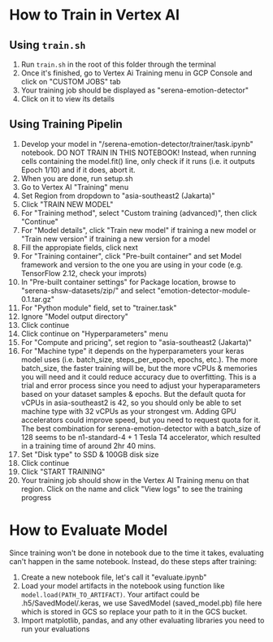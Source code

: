 # How to Train in Vertex AI

## Using `train.sh`

1. Run `train.sh` in the root of this folder through the terminal
2. Once it's finished, go to Vertex Ai Training menu in GCP Console and click on "CUSTOM JOBS" tab
3. Your training job should be displayed as "serena-emotion-detector"
4. Click on it to view its details

## Using Training Pipelin

1. Develop your model in "/serena-emotion-detector/trainer/task.ipynb" notebook. DO NOT TRAIN IN THIS NOTEBOOK! Instead, when running cells containing the model.fit() line, only check if it runs (i.e. it outputs Epoch 1/10) and if it does, abort it.
2. When you are done, run setup.sh
3. Go to Vertex AI "Training" menu
4. Set Region from dropdown to "asia-southeast2 (Jakarta)"
5. Click "TRAIN NEW MODEL"
6. For "Training method", select "Custom training (advanced)", then click "Continue"
7. For "Model details", click "Train new model" if training a new model or "Train new version" if training a new version for a model
8. Fill the appropiate fields, click next
9. For "Training container", click "Pre-built container" and set Model framework and version to the one you are using in your code (e.g. TensorFlow 2.12, check your improts)
10. In "Pre-built container settings" for Package location, browse to "serena-shsw-datasets/zip/" and select "emotion-detector-module-0.1.tar.gz"
11. For "Python module" field, set to "trainer.task"
12. Ignore "Model output directory"
13. Click continue
14. Click continue on "Hyperparameters" menu
15. For "Compute and pricing", set region to "asia-southeast2 (Jakarta)"
16. For "Machine type" it depends on the hyperparameters your keras model uses (i.e. batch_size, steps_per_epoch, epochs, etc.). The more batch_size, the faster training will be, but the more vCPUs & memories you will need and it could reduce accuracy due to overfitting. This is a trial and error process since you need to adjust your hyperaparameters based on your dataset samples & epochs. But the default quota for vCPUs in asia-southeast2 is 42, so you should only be able to set machine type with 32 vCPUs as your strongest vm. Adding GPU accelerators could improve speed, but you need to request quota for it. The best combination for serena-emotion-detector with a batch_size of 128 seems to be n1-standard-4 + 1 Tesla T4 accelerator, which resulted in a training time of around 2hr 40 mins.
17. Set "Disk type" to SSD & 100GB disk size
18. Click continue
19. Click "START TRAINING"
20. Your training job should show in the Vertex AI Training menu on that region. Click on the name and click "View logs" to see the training progress

# How to Evaluate Model

Since training won't be done in notebook due to the time it takes, evaluating can't happen in the same notebook. Instead, do these steps after training:

1. Create a new notebook file, let's call it "evaluate.ipynb"
2. Load your model artifacts in the notebook using function like `model.load(PATH_TO_ARTIFACT)`. Your artifact could be .h5/SavedModel/.keras, we use SavedModel (saved_model.pb) file here which is stored in GCS so replace your path to it in the GCS bucket.
3. Import matplotlib, pandas, and any other evaluating libraries you need to run your evaluations
